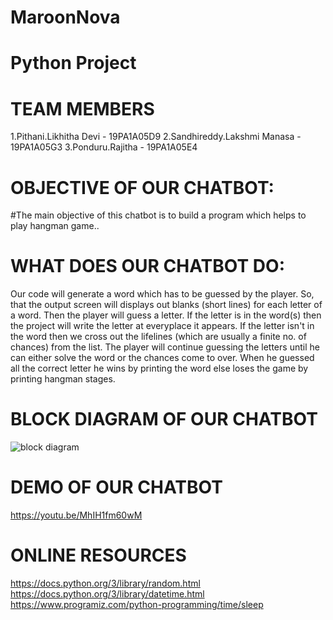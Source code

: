 # MaroonNova
# Python Project

# TEAM MEMBERS

1.Pithani.Likhitha Devi - 19PA1A05D9
2.Sandhireddy.Lakshmi Manasa - 19PA1A05G3
3.Ponduru.Rajitha - 19PA1A05E4

# OBJECTIVE OF OUR CHATBOT:

#The main objective of this chatbot is to build a program which helps to play hangman game..

# WHAT DOES OUR CHATBOT DO:

Our code will generate a word which has to be guessed by the player. So, that the output screen will displays out blanks (short lines) for each letter of a word. Then the player will guess a letter. If the letter is in the word(s) then the project will write the letter at everyplace it appears. If the letter isn't in the word then we cross out the lifelines (which are usually a finite no. of chances) from the list. The player will continue guessing the letters until he can either solve the word or the chances come to over. When he guessed all the correct letter he wins by printing the word else loses the game by printing hangman stages.

# BLOCK DIAGRAM OF OUR CHATBOT

![block diagram](https://raw.githubusercontent.com/Rajitha-19/MaroonNova/main/WhatsApp%20Image%202020-10-18%20at%2011.10.50%20AM.jpeg)

# DEMO OF OUR CHATBOT

https://youtu.be/MhIH1fm60wM

# ONLINE RESOURCES

https://docs.python.org/3/library/random.html
https://docs.python.org/3/library/datetime.html
https://www.programiz.com/python-programming/time/sleep



